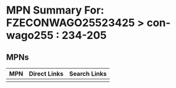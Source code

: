 



# MPN Summary For: FZECONWAGO25523425 > con-wago255 : 234-205

## MPNs
  

|MPN|Direct Links|Search Links|
| :--- | :--- | :--- |
||||
